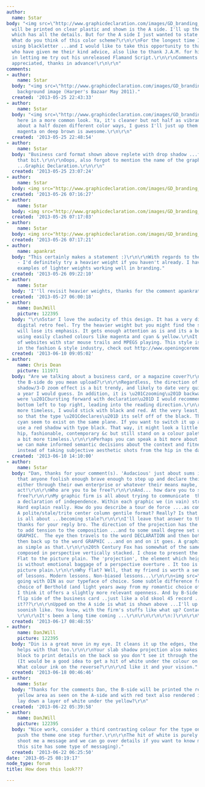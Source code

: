 ```yaml
---
author:
  name: 5star
body: "<img src=\"http://www.graphicdeclaration.com/images/GD_branding_bizcard_1.jpg\">\r\n\r\nThis
  will be printed on clear plastic and shown is the A side. I'll up the B side next
  which has all the details. But for the A side I just wanted to state a graphic declaration.
  What do you think of this color scheme?\r\n\r\nFor the longest time I was keen on
  using blackletter ...and I would like to take this opportunity to thank all those
  who have given me their kind advice, also like to thank J.A.M. for his awesome generosity
  in letting me try out his unreleased Flamand Script.\r\n\r\nComments and crits greatly
  appreciated, thanks in advance!\r\n\r\n"
comments:
- author:
    name: 5star
  body: "<img src=\"http://www.graphicdeclaration.com/images/GD_branding_bizcard_1b.jpg\">\r\n\r\n...with
    background image (Harper's Bazaar May 2011)."
  created: '2013-05-25 22:43:33'
- author:
    name: 5star
  body: "<img src=\"http://www.graphicdeclaration.com/images/GD_branding_bizcard_2.jpg\">\r\n\r\n...and
    here in a more common look. Ya, it's cleaner but not half as vibrant! I've done
    about a half dozen different color ways, I guess I'll just up them all... the
    magenta on deep brown is awesome.\r\n\r\n"
  created: '2013-05-25 22:48:54'
- author:
    name: 5star
  body: "Business card format shown above replete with drop shadow ...forgot to mention
    that bit.\r\n\r\nOops, also forgot to mention the name of the graphic design firm
    ...Graphic Declaration.\r\n\r\n"
  created: '2013-05-25 23:07:24'
- author:
    name: 5star
  body: <img src="http://www.graphicdeclaration.com/images/GD_branding_bizcard_2b.jpg">
  created: '2013-05-26 07:16:27'
- author:
    name: 5star
  body: <img src="http://www.graphicdeclaration.com/images/GD_branding_bizcard_3.jpg">
  created: '2013-05-26 07:17:03'
- author:
    name: 5star
  body: <img src="http://www.graphicdeclaration.com/images/GD_branding_bizcard_3b.jpg">
  created: '2013-05-26 07:17:21'
- author:
    name: apankrat
  body: "This certainly makes a statement :)\r\n\r\nWith regards to the execution
    - I'd definitely try a heavier weight if you haven't already. I haven't seen many
    examples of lighter weights working well in branding."
  created: '2013-05-26 09:22:10'
- author:
    name: 5star
  body: 'I''ll revisit heavier weights, thanks for the comment apankrat.  '
  created: '2013-05-27 06:00:18'
- author:
    name: DanJWill
    picture: 122395
  body: "\r\n5star I love the audacity of this design. It has a very distinct 90's
    digital retro feel. Try the heavier weight but you might find the slab shadow
    will lose its emphasis. It gets enough attention as is and its a bonus that you're
    using easily clashed colours like magenta and cyan & yellow.\r\nIt reminds me
    of websites with star mouse trails and MPEGS playing. This style is prominent
    in the fashion & style industry, check out http://www.openingceremony.us/ & http://www.lifelounge.com.au/\r\n\r\n\r\n\r\n"
  created: '2013-06-10 09:05:02'
- author:
    name: Chris Dean
    picture: 111971
  body: "Are we talking about a business card, or a magazine cover?\r\n\r\nBy \u201Cup\u201D
    the B-side do you mean upload?\r\n\r\nRegardless, the direction of the \u201Cdrop
    shadow/3-D zoom effect is a bit trendy, and likely to date very quickly. Within
    a year I would guess. In addition, it is \u201Czooming\u201D backwards. If it
    were \u201Cbursting forward with declaration\u201D I would recommend it zoom from
    bottom left to top right, leading into the reading direction.\r\n\r\nTo make it
    more timeless, I would stick with black and red. At the very least, a dark shadow
    so that the type \u201Cdeclares\u201D its self off of the black. The yellow and
    cyan seem to exist on the same plane. If you want to switch it up a bit you could
    use a red shadow with type black. That way, it might look a little more trendy,
    hip, fashionable, contemporary &c but still stand on a colour palette that is
    a bit more timeless.\r\n\r\nPerhaps you can speak a bit more about the firm, so
    we can make informed semantic decisions about the context and fitness for purpose
    instead of taking subjective aesthetic shots from the hip in the dark?"
  created: '2013-06-10 14:10:00'
- author:
    name: 5star
  body: "Dan, thanks for your comment(s). 'Audacious' just about sums it up. I believe
    that anyone foolish enough brave enough to step up and declare their independence
    either through their own enterprise or whatever their means maybe, is an audacious
    act!\r\n\r\nWho are you to be free?\r\n\r\nAnd... how dare you to strive to be
    free?\r\n\r\nMy graphic firm is all about trying to communicate  that spirit of
    a declaration of independence. Within each graphic we (in vain) strive to be alive.
    Hard explain really. How do you describe a tour de force ....as compared to what?
    A polite/stale/trite center column gentile format? Really? Is that what free enterprise
    is all about ...becoming stale?\r\n\r\nI'll leave that answer to those best qualified.\r\n\r\nChris,
    thanks for your reply bro. The direction of the projection has the sole purpose
    to add tension to the composition ...and to some small degree set up the word
    GRAPHIC.  The eye then travels to the word DECLARATION and then bottom right and
    then back up to the word GRAPHIC ...and on and on it goes. A graphic declaration
    as simple as that.\r\n\r\n20th Century Fox has somewhat of the same idea. Albeit
    composed in perspective vertically stacked. I chose to present the graphic flat.
    Flat to the picture plain. The 'projection', the element which heightens the text,
    is without emotional baggage of a perspective overture . It too is flat to the
    picture plain.\r\n\r\nWhy flat? Well, that my friend is worth a semester's worth
    of lessons. Modern lessons. Non-biased lessons...\r\n\r\n<img src=\"http://www.graphicdeclaration.com/images/GD_branding_bizcard_4.jpg\">\r\n\r\n...I'm
    going with DIN as our typeface of choice. Some subtle difference from my original
    choice of Berthold (and light years away from my romantic choice of blackletter),
    I think it offers a slightly more relevant openness. And by B-Side I refer to
    flip side of the business card ..just like a old skool 45 record ... B Side. Get
    it???\r\n\r\nUpped on the A side is what is shown above ...I'll up the B side
    soonish like. You know, with the firm's stuffs like what up? Contact 'n' stuff.\r\n\r\nYa?
    \r\n\r\nIt's been a long time coming ...\r\n\r\n\r\n\r\n:)\r\n\r\n\r\n\r\n\r\n\r\n "
  created: '2013-06-17 08:48:55'
- author:
    name: DanJWill
    picture: 122395
  body: "Din is a great move in my eye. It cleans it up the edges, the colour choice
    helps with that too.\r\n\r\nYour slab shadow projection also makes for a handy
    block to print details on the back so you don't see it through the transparency.
    (It would be a good idea to get a hit of white under the colour on both sides)
    What colour ink on the reverse?\r\n\r\nI like it and your vision."
  created: '2013-06-18 00:46:46'
- author:
    name: 5star
  body: "Thanks for the comments Dan, the B-side will be printed the reverse of the
    yellow area as seen on the A-side and with red text also rendered in DIN. \r\n\r\nSo
    lay down a layer of white under the yellow?\r\n"
  created: '2013-06-22 05:39:58'
- author:
    name: DanJWill
    picture: 122395
  body: "Nice work, consider a third contrasting colour for the type on the back to
    push the theme one step further.\r\n\r\nThe hit of white is purely pre-press 5star,
    shoot me a message and we can go over details if you want to know more (I think
    this site has some type of messaging)."
  created: '2013-06-22 06:25:50'
date: '2013-05-25 08:19:17'
node_type: forum
title: How does this look???

---
```

